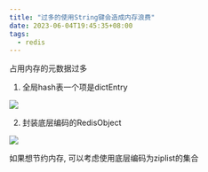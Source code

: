 ```yaml
---
title: "过多的使用String键会造成内存浪费"
date: 2023-06-04T19:45:35+08:00
tags:
  - redis
---
```


占用内存的元数据过多

1. 全局hash表一个项是dictEntry

![](https://static001.geekbang.org/resource/image/b6/e7/b6cbc5161388fdf4c9b49f3802ef53e7.jpg?wh=2219*1371)

2. 封装底层编码的RedisObject

![](https://static001.geekbang.org/resource/image/34/57/3409948e9d3e8aa5cd7cafb9b66c2857.jpg?wh=2214*1656)

如果想节约内存, 可以考虑使用底层编码为ziplist的集合

